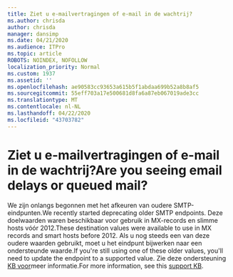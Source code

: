 ```yaml
---
title: Ziet u e-mailvertragingen of e-mail in de wachtrij?
ms.author: chrisda
author: chrisda
manager: dansimp
ms.date: 04/21/2020
ms.audience: ITPro
ms.topic: article
ROBOTS: NOINDEX, NOFOLLOW
localization_priority: Normal
ms.custom: 1937
ms.assetid: ''
ms.openlocfilehash: ae90583cc93653a615b5f1abdaa699b52a8b8af5
ms.sourcegitcommit: 55eff703a17e500681d8fa6a87eb067019ade3cc
ms.translationtype: MT
ms.contentlocale: nl-NL
ms.lasthandoff: 04/22/2020
ms.locfileid: "43703782"
---
```

# <a name="are-you-seeing-email-delays-or-queued-mail"></a><span data-ttu-id="dabb9-102">Ziet u e-mailvertragingen of e-mail in de wachtrij?</span><span class="sxs-lookup"><span data-stu-id="dabb9-102">Are you seeing email delays or queued mail?</span></span>

<span data-ttu-id="dabb9-103">We zijn onlangs begonnen met het afkeuren van oudere SMTP-eindpunten.</span><span class="sxs-lookup"><span data-stu-id="dabb9-103">We recently started deprecating older SMTP endpoints.</span></span> <span data-ttu-id="dabb9-104">Deze doelwaarden waren beschikbaar voor gebruik in MX-records en slimme hosts vóór 2012.</span><span class="sxs-lookup"><span data-stu-id="dabb9-104">These destination values were available to use in MX records and smart hosts before 2012.</span></span> <span data-ttu-id="dabb9-105">Als u nog steeds een van deze oudere waarden gebruikt, moet u het eindpunt bijwerken naar een ondersteunde waarde.</span><span class="sxs-lookup"><span data-stu-id="dabb9-105">If you're still using one of these older values, you'll need to update the endpoint to a supported value.</span></span> <span data-ttu-id="dabb9-106">Zie deze ondersteuning [KB voor](https://support.microsoft.com/help/4057301/attr35-response-code-when-mail-is-sent-to-eop-exo)meer informatie.</span><span class="sxs-lookup"><span data-stu-id="dabb9-106">For more information, see this [support KB](https://support.microsoft.com/help/4057301/attr35-response-code-when-mail-is-sent-to-eop-exo).</span></span>
